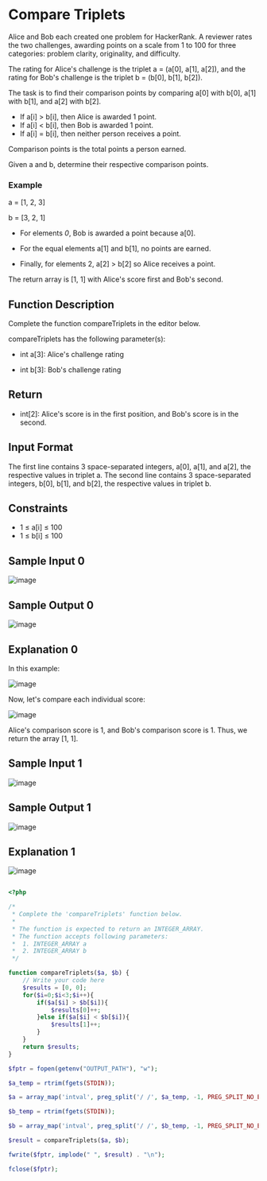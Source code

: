# Compare Triplets

Alice and Bob each created one problem for HackerRank. A reviewer rates the two challenges, awarding points on a scale from 1 to 100 for three categories: problem clarity, originality, and difficulty.

The rating for Alice's challenge is the triplet a = (a[0], a[1], a[2]), and the rating for Bob's challenge is the triplet b = (b[0], b[1], b[2]).

The task is to find their comparison points by comparing a[0] with b[0], a[1] with b[1], and a[2] with b[2].

* If a[i] > b[i], then Alice is awarded 1 point.
* If a[i] < b[i], then Bob is awarded 1 point.
* If a[i] = b[i], then neither person receives a point.


Comparison points is the total points a person earned.

Given a and b, determine their respective comparison points.

### Example

a = [1, 2, 3]

b = [3, 2, 1]

* For elements *0*, Bob is awarded a point because a[0].

* For the equal elements a[1] and b[1], no points are earned.

* Finally, for elements 2, a[2] > b[2] so Alice receives a point.

The return array is [1, 1] with Alice's score first and Bob's second.

## Function Description

Complete the function compareTriplets in the editor below.

compareTriplets has the following parameter(s):

* int a[3]: Alice's challenge rating

* int b[3]: Bob's challenge rating

## Return

* int[2]: Alice's score is in the first position, and Bob's score is in the second.

## Input Format

The first line contains 3 space-separated integers, a[0], a[1], and a[2], the respective values in triplet a.
The second line contains 3 space-separated integers, b[0], b[1], and b[2], the respective values in triplet b.

## Constraints

* 1 ≤ a[i] ≤ 100
* 1 ≤ b[i] ≤ 100

## Sample Input 0

![image](https://user-images.githubusercontent.com/23621801/179627129-1e6eda45-b586-4139-af88-acb40fe893be.png)


## Sample Output 0

![image](https://user-images.githubusercontent.com/23621801/179627193-4307b122-e843-411d-aa49-db18ae87faac.png)


## Explanation 0

In this example:

![image](https://user-images.githubusercontent.com/23621801/179627388-cb344fea-7d8f-4d09-92d8-c4103deda966.png)


Now, let's compare each individual score:


![image](https://user-images.githubusercontent.com/23621801/179627576-86809277-46bc-42f1-b147-4c334da48dcf.png)


Alice's comparison score is 1, and Bob's comparison score is 1. Thus, we return the array [1, 1].



## Sample Input 1

![image](https://user-images.githubusercontent.com/23621801/179627700-8d16112f-b383-443f-8cbc-f568c545d86c.png)


## Sample Output 1

![image](https://user-images.githubusercontent.com/23621801/179627750-2b554759-32af-4dda-806b-0f0ef502ba45.png)


## Explanation 1

![image](https://user-images.githubusercontent.com/23621801/179627798-8dc75387-4ad4-4e9c-87db-f558e042a7a5.png)



```php

<?php

/*
 * Complete the 'compareTriplets' function below.
 *
 * The function is expected to return an INTEGER_ARRAY.
 * The function accepts following parameters:
 *  1. INTEGER_ARRAY a
 *  2. INTEGER_ARRAY b
 */

function compareTriplets($a, $b) {
    // Write your code here
    $results = [0, 0];
    for($i=0;$i<3;$i++){
        if($a[$i] > $b[$i]){
            $results[0]++;
        }else if($a[$i] < $b[$i]){
            $results[1]++;
        }
    }
    return $results;
}

$fptr = fopen(getenv("OUTPUT_PATH"), "w");

$a_temp = rtrim(fgets(STDIN));

$a = array_map('intval', preg_split('/ /', $a_temp, -1, PREG_SPLIT_NO_EMPTY));

$b_temp = rtrim(fgets(STDIN));

$b = array_map('intval', preg_split('/ /', $b_temp, -1, PREG_SPLIT_NO_EMPTY));

$result = compareTriplets($a, $b);

fwrite($fptr, implode(" ", $result) . "\n");

fclose($fptr);


```

